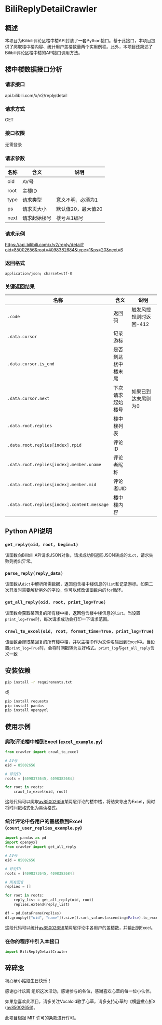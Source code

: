 # BiliReplyDetailCrawler
## 概述
本项目为Bilibili评论区楼中楼API封装了一套Python接口。基于此接口，本项目提供了爬取楼中楼内容、统计用户盖楼数量两个实用例程。此外，本项目还简述了Bilibili评论区楼中楼的API接口调用方法。
## 楼中楼数据接口分析
### 请求接口
api.bilibili.com/x/v2/reply/detail
### 请求方式
GET
### 接口权限
无需登录
### 请求参数
|名称|含义|说明|
|----|----|----|
|oid|AV号||
|root|主楼ID||
|type|请求类型|意义不明，必须为1|
|ps|请求页大小|默认值20，最大值20|
|next|请求起始楼号|楼号从1编号|
### 请求示例
https://api.bilibili.com/x/v2/reply/detail?oid=85002656&root=4098382684&type=1&ps=20&next=6
### 返回格式
`application/json; charset=utf-8`
### 关键返回结果
|名称|含义|说明|
|----|----|----|
|`.code`|返回码|触发风控规则时返回-412|
|`.data.cursor`|记录游标||
|`.data.cursor.is_end`|是否到达楼中楼末尾||
|`.data.cursor.next`|下次请求起始楼号|如果已到达末尾则为0|
|`.data.root.replies`|楼中楼列表||
|`.data.root.replies[index].rpid`|评论ID||
|`.data.root.replies[index].member.uname`|评论者昵称||
|`.data.root.replies[index].member.mid`|评论者UID||
|`.data.root.replies[index].content.message`|楼中楼内容||

## Python API说明
### `get_reply(oid, root, begin=1)`
该函数向Bilibili API请求JSON对象，请求成功则返回JSON转成的`dict`，请求失败则抛出异常。
### `parse_reply(reply_data)`
该函数从`dict`中解析所需数据，返回包含楼中楼信息的`list`和记录游标。如果二次开发时需要解析另外的字段，你可以修改该函数内的``for``循环。
### `get_all_reply(oid, root, print_log=True)`
该函数会获取某回复的所有楼中楼，返回包含楼中楼信息的`list`。当设置`print_log=True`时，每次请求成功会打印一下请求范围。
### `crawl_to_excel(oid, root, format_time=True, print_log=True)`
该函数会爬取某回复的所有楼中楼，并以主楼ID作为文件名输出到Excel中。当设置`print_log=True`时，会将时间戳转为友好格式。`print_log`与`get_all_reply`含义一致
## 安装依赖
```bash
pip install -r requirements.txt 
```
或
```bash
pip install requests
pip install pandas
pip install openpyxl
```
## 使用示例
### 爬取评论楼中楼到Excel (`excel_example.py`)
```python
from crawler import crawl_to_excel

# AV号
oid = 85002656

# 评论ID
roots = [4098373645, 4098382684]

for root in roots:
    crawl_to_excel(oid, root)
```
这段代码可以爬取[av85002656](https://www.bilibili.com/video/av85002656)某两层评论的楼中楼，将结果导出为Excel，同时将时间戳格式化为易读格式。
### 统计评论中各用户的盖楼数到Excel (`count_user_replies_example.py`)
```python
import pandas as pd
import openpyxl
from crawler import get_all_reply

# AV号
oid = 85002656

# 评论ID
roots = [4098373645, 4098382684]

# 所有回复
replies = []

for root in roots:
    reply_list = get_all_reply(oid, root)
    replies.extend(reply_list)

df = pd.DataFrame(replies)
df.groupby(["uid", "name"]).size().sort_values(ascending=False).to_excel("rank.xlsx")
```
这段代码可以统计[av85002656](https://www.bilibili.com/video/av85002656)某两层评论中各用户的盖楼数，并输出到Excel。
### 在你的程序中引入本接口
```python
import BiliReplyDetailCrawler
```

## 碎碎念
祝心華小姑娘生日快乐！

感谢@叶玖离 组织这次活动，感谢参与的各位，感谢喜欢心華的每一位小伙伴。

如果您喜欢此项目，请多关注Vocaloid歌手心華，请多支持心華的《横竖撇点折》([av85002656](https://www.bilibili.com/video/av85002656))。

此项目根据 MIT 许可的条款进行许可。
